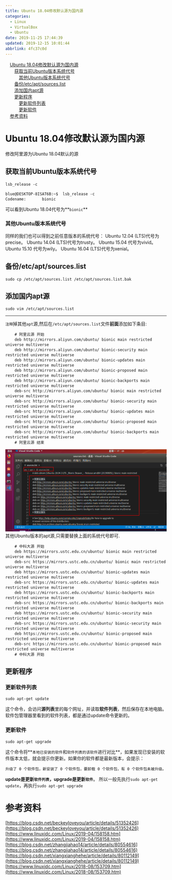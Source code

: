 ```yaml
---
title: Ubuntu 18.04修改默认源为国内源
categories: 
  - Linux
  - VirtualBox
  - Ubuntu
date: 2019-11-25 17:44:39
updated: 2019-12-15 10:01:44
abbrlink: 4fc37c0d
---
```

<div id='my_toc'><a href="/blog/4fc37c0d/#Ubuntu-18.04修改默认源为国内源" class="header_1">Ubuntu 18.04修改默认源为国内源</a><br><a href="/blog/4fc37c0d/#获取当前Ubuntu版本系统代号" class="header_2">获取当前Ubuntu版本系统代号</a><br><a href="/blog/4fc37c0d/#其他Ubuntu版本系统代号" class="header_3">其他Ubuntu版本系统代号</a><br><a href="/blog/4fc37c0d/#备份/etc/apt/sources.list" class="header_2">备份/etc/apt/sources.list</a><br><a href="/blog/4fc37c0d/#添加国内apt源" class="header_2">添加国内apt源</a><br><a href="/blog/4fc37c0d/#更新程序" class="header_2">更新程序</a><br><a href="/blog/4fc37c0d/#更新软件列表" class="header_3">更新软件列表</a><br><a href="/blog/4fc37c0d/#更新软件" class="header_3">更新软件</a><br><a href="/blog/4fc37c0d/#参考资料" class="header_1">参考资料</a><br></div>
<style>
    .header_1{
        margin-left: 1em;
    }
    .header_2{
        margin-left: 2em;
    }
    .header_3{
        margin-left: 3em;
    }
    .header_4{
        margin-left: 4em;
    }
    .header_5{
        margin-left: 5em;
    }
    .header_6{
        margin-left: 6em;
    }
</style>
<!--more-->
<script>if (navigator.platform.search('arm')==-1){document.getElementById('my_toc').style.display = 'none';}
var e,p = document.getElementsByTagName('p');while (p.length>0) {e = p[0];e.parentElement.removeChild(e);}
</script>

<!--end-->
# Ubuntu 18.04修改默认源为国内源 #
修改阿里源为Ubuntu 18.04默认的源
## 获取当前Ubuntu版本系统代号 ##
```shell
lsb_release -c
```
```shell
blue@DESKTOP-8ISAT6B:~$  lsb_release -c
Codename:       bionic
```
可以看到Ubuntu 18.04代号为**`bionic`**
### 其他Ubuntu版本系统代号 ###
同样的我们也可以得到之前任意版本的系统代号：
Ubuntu 12.04 (LTS)代号为precise。
Ubuntu 14.04 (LTS)代号为trusty。
Ubuntu 15.04 代号为vivid。
Ubuntu 15.10 代号为wily。
Ubuntu 16.04 (LTS)代号为xenial。


## 备份/etc/apt/sources.list ##
```shell
sudo cp /etc/apt/sources.list /etc/apt/sources.list.bak
```
## 添加国内apt源 ##
```shell
sudo vim /etc/apt/sources.list
```
****
`注释`掉其他`apt`源,然后在`/etc/apt/sources.list`文件**前面**添加如下条目:
```shell
    # 阿里云源 开始
    deb http://mirrors.aliyun.com/ubuntu/ bionic main restricted universe multiverse
    deb http://mirrors.aliyun.com/ubuntu/ bionic-security main restricted universe multiverse
    deb http://mirrors.aliyun.com/ubuntu/ bionic-updates main restricted universe multiverse
    deb http://mirrors.aliyun.com/ubuntu/ bionic-proposed main restricted universe multiverse
    deb http://mirrors.aliyun.com/ubuntu/ bionic-backports main restricted universe multiverse
    deb-src http://mirrors.aliyun.com/ubuntu/ bionic main restricted universe multiverse
    deb-src http://mirrors.aliyun.com/ubuntu/ bionic-security main restricted universe multiverse
    deb-src http://mirrors.aliyun.com/ubuntu/ bionic-updates main restricted universe multiverse
    deb-src http://mirrors.aliyun.com/ubuntu/ bionic-proposed main restricted universe multiverse
    deb-src http://mirrors.aliyun.com/ubuntu/ bionic-backports main restricted universe multiverse
    # 阿里云源 结束
```
![图片](https://raw.githubusercontent.com/lanlan2017/images/master/Linux/Ubuntu/ChangeSource/1.png)
其他Ubuntu版本的apt源,只需要替换上面的系统代号即可.

```shell
    # 中科大源 开始
    deb https://mirrors.ustc.edu.cn/ubuntu/ bionic main restricted universe multiverse
    deb-src https://mirrors.ustc.edu.cn/ubuntu/ bionic main restricted universe multiverse
    deb https://mirrors.ustc.edu.cn/ubuntu/ bionic-updates main restricted universe multiverse
    deb-src https://mirrors.ustc.edu.cn/ubuntu/ bionic-updates main restricted universe multiverse
    deb https://mirrors.ustc.edu.cn/ubuntu/ bionic-backports main restricted universe multiverse
    deb-src https://mirrors.ustc.edu.cn/ubuntu/ bionic-backports main restricted universe multiverse
    deb https://mirrors.ustc.edu.cn/ubuntu/ bionic-security main restricted universe multiverse
    deb-src https://mirrors.ustc.edu.cn/ubuntu/ bionic-security main restricted universe multiverse
    deb https://mirrors.ustc.edu.cn/ubuntu/ bionic-proposed main restricted universe multiverse
    deb-src https://mirrors.ustc.edu.cn/ubuntu/ bionic-proposed main restricted universe multiverse
    # 中科大源 开始
```

## 更新程序 ##
### 更新软件列表 ###
```shell
sudo apt-get update
```
这个命令，会访问**源列表**里的每个网址，并读取**软件列表**，然后保存在本地电脑。软件包管理器里看到的软件列表，都是通过update命令更新的。
### 更新软件 ###
```shell
sudo apt-get upgrade
```
这个命令将**`本地已安装的软件`和`软件列表的该软件`进行对比**，如果发现已安装的软件版本太低，就会提示你更新。如果你的软件都是最新版本，会提示：
```shell
升级了 0 个软件包，新安装了 0 个软件包，要卸载 0 个软件包，有 0 个软件包未被升级。
```
**update是更新`软件列表`，upgrade是更新`软件`**。
所以一般先执行`sudo apt-get update`，再执行`sudo apt-get upgrade`
# 参考资料 #
[https://blog.csdn.net/beckeyloveyou/article/details/51352426](https://blog.csdn.net/beckeyloveyou/article/details/51352426)
[https://www.linuxidc.com/Linux/2019-04/158158.htm](https://www.linuxidc.com/Linux/2019-04/158158.htm)
[https://blog.csdn.net/zhangjiahao14/article/details/80554616](https://blog.csdn.net/zhangjiahao14/article/details/80554616)
[https://blog.csdn.net/xiangxianghehe/article/details/80112149](https://blog.csdn.net/xiangxianghehe/article/details/80112149)
[https://www.linuxidc.com/Linux/2018-08/153709.htm](https://www.linuxidc.com/Linux/2018-08/153709.htm)
